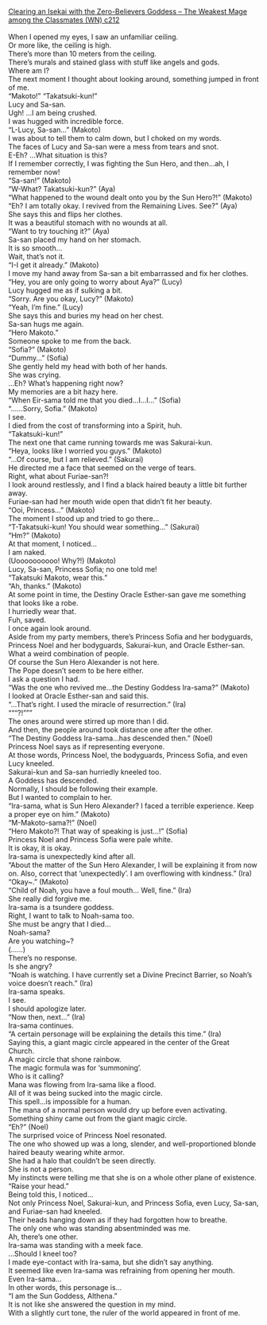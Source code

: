 [Clearing an Isekai with the Zero-Believers Goddess – The Weakest Mage among the Classmates (WN) c212](https://isekailunatic.com/2021/01/22/wm-chapter-212-takatsuki-makoto-wakes-up/)
<br/><br/>
When I opened my eyes, I saw an unfamiliar ceiling.<br/>
Or more like, the ceiling is high.<br/>
There’s more than 10 meters from the ceiling. <br/>
There’s murals and stained glass with stuff like angels and gods. <br/>
Where am I?<br/>
The next moment I thought about looking around, something jumped in front of me. <br/>
“Makoto!” “Takatsuki-kun!” <br/>
Lucy and Sa-san.<br/>
Ugh! …I am being crushed.<br/>
I was hugged with incredible force.<br/>
“L-Lucy, Sa-san…” (Makoto)<br/>
I was about to tell them to calm down, but I choked on my words.<br/>
The faces of Lucy and Sa-san were a mess from tears and snot. <br/>
E-Eh? …What situation is this? <br/>
If I remember correctly, I was fighting the Sun Hero, and then…ah, I remember now! <br/>
“Sa-san!” (Makoto)<br/>
“W-What? Takatsuki-kun?” (Aya)<br/>
“What happened to the wound dealt onto you by the Sun Hero?!” (Makoto)<br/>
“Eh? I am totally okay. I revived from the Remaining Lives. See?” (Aya)<br/>
She says this and flips her clothes. <br/>
It was a beautiful stomach with no wounds at all.<br/>
“Want to try touching it?” (Aya)<br/>
Sa-san placed my hand on her stomach.<br/>
It is so smooth…<br/>
Wait, that’s not it.<br/>
“I-I get it already.” (Makoto)<br/>
I move my hand away from Sa-san a bit embarrassed and fix her clothes.<br/>
“Hey, you are only going to worry about Aya?” (Lucy)<br/>
Lucy hugged me as if sulking a bit.<br/>
“Sorry. Are you okay, Lucy?” (Makoto)<br/>
“Yeah, I’m fine.” (Lucy)<br/>
She says this and buries my head on her chest. <br/>
Sa-san hugs me again.<br/>
“Hero Makoto.” <br/>
Someone spoke to me from the back.<br/>
“Sofia?” (Makoto)<br/>
“Dummy…” (Sofia)<br/>
She gently held my head with both of her hands.<br/>
She was crying. <br/>
…Eh? What’s happening right now?<br/>
My memories are a bit hazy here.<br/>
“When Eir-sama told me that you died…I…I…” (Sofia)<br/>
“……Sorry, Sofia.” (Makoto)<br/>
I see.<br/>
I died from the cost of transforming into a Spirit, huh.<br/>
“Takatsuki-kun!” <br/>
The next one that came running towards me was Sakurai-kun.<br/>
“Heya, looks like I worried you guys.” (Makoto)<br/>
“…Of course, but I am relieved.” (Sakurai)<br/>
He directed me a face that seemed on the verge of tears.<br/>
Right, what about Furiae-san?! <br/>
I look around restlessly, and I find a black haired beauty a little bit further away.<br/>
Furiae-san had her mouth wide open that didn’t fit her beauty. <br/>
“Ooi, Princess…” (Makoto)<br/>
The moment I stood up and tried to go there…<br/>
“T-Takatsuki-kun! You should wear something…” (Sakurai)<br/>
“Hm?” (Makoto)<br/>
At that moment, I noticed…<br/>
I am naked.<br/>
(Uoooooooooo! Why?!) (Makoto)<br/>
Lucy, Sa-san, Princess Sofia; no one told me! <br/>
“Takatsuki Makoto, wear this.” <br/>
“Ah, thanks.” (Makoto)<br/>
At some point in time, the Destiny Oracle Esther-san gave me something that looks like a robe. <br/>
I hurriedly wear that.<br/>
Fuh, saved.<br/>
I once again look around.<br/>
Aside from my party members, there’s Princess Sofia and her bodyguards, Princess Noel and her bodyguards, Sakurai-kun, and Oracle Esther-san.<br/>
What a weird combination of people.<br/>
Of course the Sun Hero Alexander is not here.<br/>
The Pope doesn’t seem to be here either. <br/>
I ask a question I had.<br/>
“Was the one who revived me…the Destiny Goddess Ira-sama?” (Makoto)<br/>
I looked at Oracle Esther-san and said this.<br/>
“…That’s right. I used the miracle of resurrection.” (Ira)<br/>
“““?!”””<br/>
The ones around were stirred up more than I did.<br/>
And then, the people around took distance one after the other. <br/>
“The Destiny Goddess Ira-sama…has descended then.” (Noel)<br/>
Princess Noel says as if representing everyone. <br/>
At those words, Princess Noel, the bodyguards, Princess Sofia, and even Lucy kneeled. <br/>
Sakurai-kun and Sa-san hurriedly kneeled too. <br/>
A Goddess has descended. <br/>
Normally, I should be following their example. <br/>
But I wanted to complain to her. <br/>
“Ira-sama, what is Sun Hero Alexander? I faced a terrible experience. Keep a proper eye on him.” (Makoto)<br/>
“M-Makoto-sama?!” (Noel) <br/>
“Hero Makoto?! That way of speaking is just…!” (Sofia)<br/>
Princess Noel and Princess Sofia were pale white. <br/>
It is okay, it is okay. <br/>
Ira-sama is unexpectedly kind after all.<br/>
“About the matter of the Sun Hero Alexander, I will be explaining it from now on. Also, correct that ‘unexpectedly’. I am overflowing with kindness.” (Ira)<br/>
“Okay\~.” (Makoto)<br/>
“Child of Noah, you have a foul mouth… Well, fine.” (Ira)<br/>
She really did forgive me.<br/>
Ira-sama is a tsundere goddess.<br/>
Right, I want to talk to Noah-sama too.<br/>
She must be angry that I died…<br/>
Noah-sama? <br/>
Are you watching\~? <br/>
(……)<br/>
There’s no response.<br/>
Is she angry?<br/>
“Noah is watching. I have currently set a Divine Precinct Barrier, so Noah’s voice doesn’t reach.” (Ira)<br/>
Ira-sama speaks.<br/>
I see. <br/>
I should apologize later.<br/>
“Now then, next…” (Ira)<br/>
Ira-sama continues.<br/>
“A certain personage will be explaining the details this time.” (Ira)<br/>
Saying this, a giant magic circle appeared in the center of the Great Church. <br/>
A magic circle that shone rainbow. <br/>
The magic formula was for ‘summoning’.<br/>
Who is it calling?<br/>
Mana was flowing from Ira-sama like a flood. <br/>
All of it was being sucked into the magic circle.<br/>
This spell…is impossible for a human.<br/>
The mana of a normal person would dry up before even activating.<br/>
Something shiny came out from the giant magic circle. <br/>
“Eh?” (Noel)<br/>
The surprised voice of Princess Noel resonated.<br/>
The one who showed up was a long, slender, and well-proportioned blonde haired beauty wearing white armor. <br/>
She had a halo that couldn’t be seen directly. <br/>
She is not a person.<br/>
My instincts were telling me that she is on a whole other plane of existence. <br/>
“Raise your head.” <br/>
Being told this, I noticed…<br/>
Not only Princess Noel, Sakurai-kun, and Princess Sofia, even Lucy, Sa-san, and Furiae-san had kneeled. <br/>
Their heads hanging down as if they had forgotten how to breathe. <br/>
The only one who was standing absentminded was me.<br/>
Ah, there’s one other.<br/>
Ira-sama was standing with a meek face.<br/>
…Should I kneel too? <br/>
I made eye-contact with Ira-sama, but she didn’t say anything.<br/>
It seemed like even Ira-sama was refraining from opening her mouth. <br/>
Even Ira-sama… <br/>
In other words, this personage is…<br/>
“I am the Sun Goddess, Althena.” <br/>
It is not like she answered the question in my mind.<br/>
With a slightly curt tone, the ruler of the world appeared in front of me. <br/>
 